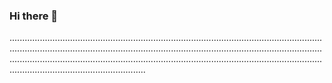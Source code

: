 ### Hi there 👋

..........................................................................................................................................................................................................................................................................................................................................................................................................................................